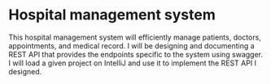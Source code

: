 # Hospital management system

This hospital management system will efficiently manage patients, doctors, appointments, and medical record.
I will be designing and documenting a REST API that provides the endpoints specific to the system using swagger.
I will load a given project on IntelliJ and use it to implement the REST API I designed.
 
